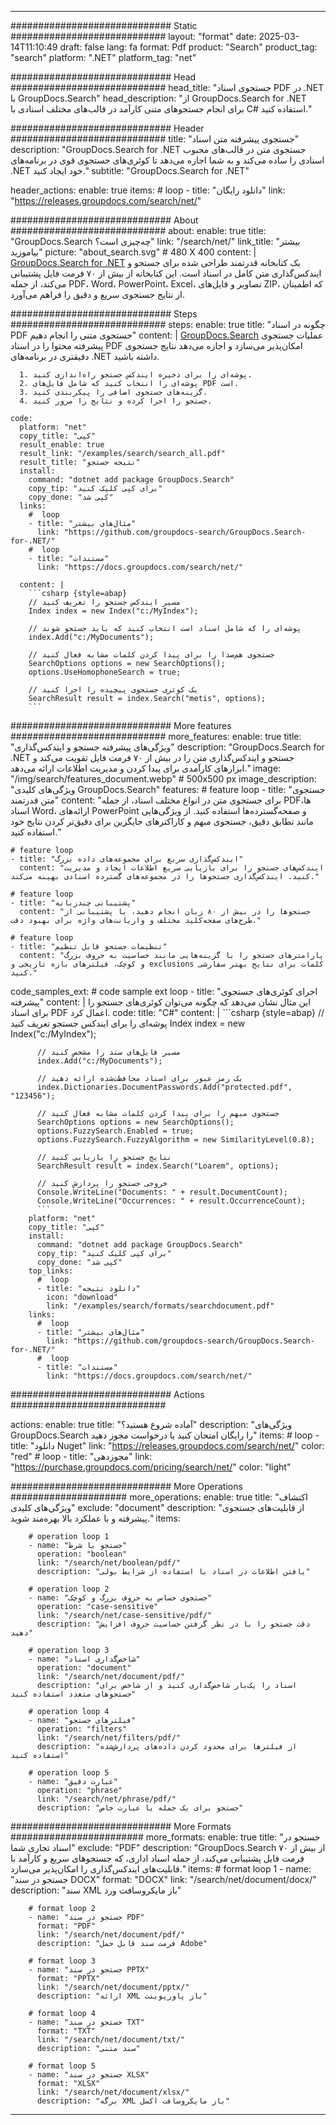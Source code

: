 
---
############################# Static ############################
layout: "format"
date:  2025-03-14T11:10:49
draft: false
lang: fa
format: Pdf
product: "Search"
product_tag: "search"
platform: ".NET"
platform_tag: "net"

############################# Head ############################
head_title: "جستجوی اسناد PDF در .NET با GroupDocs.Search"
head_description: "از GroupDocs.Search for .NET برای انجام جستجوهای متنی کارآمد در قالب‌های مختلف اسنادی با C# استفاده کنید."

############################# Header ############################
title: "جستجوی پیشرفته متن اسناد" 
description: "GroupDocs.Search for .NET جستجوی متن در قالب‌های محبوب اسنادی را ساده می‌کند و به شما اجازه می‌دهد تا کوئری‌های جستجوی قوی در برنامه‌های .NET خود ایجاد کنید."
subtitle: "GroupDocs.Search for .NET" 

header_actions:
  enable: true
  items:
    #  loop
    - title: "دانلود رایگان"
      link: "https://releases.groupdocs.com/search/net/"
      
############################# About ############################
about:
    enable: true
    title: "GroupDocs.Search چه‌چیزی است؟"
    link: "/search/net/"
    link_title: "بیشتر بیاموزید"
    picture: "about_search.svg" # 480 X 400
    content: |
       [GroupDocs.Search for .NET](/search/net/) یک کتابخانه قدرتمند طراحی شده برای جستجو و ایندکس‌گذاری متن کامل در اسناد است. این کتابخانه از بیش از ۷۰ فرمت فایل پشتیبانی می‌کند، از جمله PDF، Word، PowerPoint، Excel، تصاویر و فایل‌های ZIP، که اطمینان از نتایج جستجوی سریع و دقیق را فراهم می‌آورد.

############################# Steps ############################
steps:
    enable: true
    title: "چگونه در اسناد PDF جستجوی متنی را انجام دهیم"
    content: |
      [GroupDocs.Search](/search/net/) عملیات جستجوی پیشرفته محتوا را در اسناد PDF امکان‌پذیر می‌سازد و اجازه می‌دهد نتایج جستجوی دقیقتری در برنامه‌های .NET داشته باشید.
      
      1. پوشه‌ای را برای ذخیره ایندکس جستجو راه‌اندازی کنید.
      2. پوشه‌ای را انتخاب کنید که شامل فایل‌های PDF است.
      3. گزینه‌های جستجوی اضافی را پیکربندی کنید.
      4. جستجو را اجرا کرده و نتایج را مرور کنید.
   
    code:
      platform: "net"
      copy_title: "کپی"
      result_enable: true
      result_link: "/examples/search/search_all.pdf"
      result_title: "نتیجه جستجو"
      install:
        command: "dotnet add package GroupDocs.Search"
        copy_tip: "برای کپی کلیک کنید"
        copy_done: "کپی شد"
      links:
        #  loop
        - title: "مثال‌های بیشتر"
          link: "https://github.com/groupdocs-search/GroupDocs.Search-for-.NET/"
        #  loop
        - title: "مستندات"
          link: "https://docs.groupdocs.com/search/net/"
          
      content: |
        ```csharp {style=abap}
        // مسیر ایندکس جستجو را تعریف کنید
        Index index = new Index("c:/MyIndex");

        // پوشه‌ای را که شامل اسناد است انتخاب کنید که باید جستجو شوند
        index.Add("c:/MyDocuments");

        // جستجوی هم‌صدا را برای پیدا کردن کلمات مشابه فعال کنید
        SearchOptions options = new SearchOptions();
        options.UseHomophoneSearch = true;

        // یک کوئری جستجوی پیچیده را اجرا کنید
        SearchResult result = index.Search("metis", options);
        ```            

############################# More features ############################
more_features:
  enable: true
  title: "ویژگی‌های پیشرفته جستجو و ایندکس‌گذاری"
  description: "GroupDocs.Search for .NET جستجو و ایندکس‌گذاری متن را در بیش از ۷۰ فرمت فایل تقویت می‌کند و ابزارهای کارآمدی برای پیدا کردن و مدیریت اطلاعات ارائه می‌دهد."
  image: "/img/search/features_document.webp" # 500x500 px
  image_description: "ویژگی‌های کلیدی GroupDocs.Search"
  features:
    # feature loop
    - title: "جستجوی متن قدرتمند"
      content: "برای جستجوی متن در انواع مختلف اسناد، از جمله PDFها، اسناد Word، ارائه‌های PowerPoint و صفحه‌گسترده‌ها استفاده کنید. از ویژگی‌هایی مانند تطابق دقیق، جستجوی مبهم و کاراکترهای جایگزین برای دقیق‌تر کردن نتایج خود استفاده کنید."

    # feature loop
    - title: "ایندکس‌گذاری سریع برای مجموعه‌های داده بزرگ"
      content: "ایندکس‌های جستجو را برای بازیابی سریع اطلاعات ایجاد و مدیریت کنید. ایندکس‌گذاری جستجوها را در مجموعه‌های گسترده اسنادی بهینه می‌کند."

    # feature loop
    - title: "پشتیبانی چندزبانه"
      content: "جستجوها را در بیش از ۸۰ زبان انجام دهید، با پشتیبانی از طرح‌های صفحه‌کلید مختلف و واریانت‌های واژه برای بهبود دقت."

    # feature loop
    - title: "تنظیمات جستجو قابل تنظیم"
      content: "پارامترهای جستجو را با گزینه‌هایی مانند حساسیت به حروف بزرگ و کوچک، فیلترهای بازه تاریخی و exclusions کلمات برای نتایج بهتر سفارشی کنید."
      
  code_samples_ext:
    # code sample ext loop
    - title: "اجرای کوئری‌های جستجوی پیشرفته"
      content: |
        این مثال نشان می‌دهد که چگونه می‌توان کوئری‌های جستجو را برای اسناد PDF اعمال کرد.
      code:
        title: "C#"
        content: |
          ```csharp {style=abap}
          // پوشه‌ای را برای ایندکس جستجو تعریف کنید
          Index index = new Index("c:/MyIndex");
              
          // مسیر فایل‌های سند را مشخص کنید
          index.Add("c:/MyDocuments");

          // یک رمز عبور برای اسناد محافظت‌شده ارائه دهید
          index.Dictionaries.DocumentPasswords.Add("protected.pdf", "123456");

          // جستجوی مبهم را برای پیدا کردن کلمات مشابه فعال کنید
          SearchOptions options = new SearchOptions();
          options.FuzzySearch.Enabled = true;
          options.FuzzySearch.FuzzyAlgorithm = new SimilarityLevel(0.8);

          // نتایج جستجو را بازیابی کنید
          SearchResult result = index.Search("Loarem", options);
          
          // خروجی جستجو را پردازش کنید
          Console.WriteLine("Documents: " + result.DocumentCount);
          Console.WriteLine("Occurrences: " + result.OccurrenceCount);
          ```
        platform: "net"
        copy_title: "کپی"
        install:
          command: "dotnet add package GroupDocs.Search"
          copy_tip: "برای کپی کلیک کنید"
          copy_done: "کپی شد"
        top_links:
          #  loop
          - title: "دانلود نتیجه"
            icon: "download"
            link: "/examples/search/formats/searchdocument.pdf"
        links:
          #  loop
          - title: "مثال‌های بیشتر"
            link: "https://github.com/groupdocs-search/GroupDocs.Search-for-.NET/"
          #  loop
          - title: "مستندات"
            link: "https://docs.groupdocs.com/search/net/"
            

            


############################# Actions ############################

actions:
  enable: true
  title: "آماده شروع هستید؟"
  description: "ویژگی‌های GroupDocs.Search را رایگان امتحان کنید یا درخواست مجوز دهید"
  items:
    #  loop
    - title: "دانلود Nuget"
      link: "https://releases.groupdocs.com/search/net/"
      color: "red"
        #  loop
    - title: "مجوزدهی"
      link: "https://purchase.groupdocs.com/pricing/search/net/"
      color: "light"


############################# More Operations #####################
more_operations:
    enable: true
    title: "اکتشاف ویژگی‌های کلیدی"
    exclude: "document"
    description: "از قابلیت‌های جستجوی پیشرفته و با عملکرد بالا بهره‌مند شوید."
    items: 
          
        # operation loop 1
        - name: "جستجو با شرط"
          operation: "boolean"
          link: "/search/net/boolean/pdf/"
          description: "یافتن اطلاعات در اسناد با استفاده از شرایط بولی"

        # operation loop 2
        - name: "جستجوی حساس به حروف بزرگ و کوچک"
          operation: "case-sensitive"
          link: "/search/net/case-sensitive/pdf/"
          description: "دقت جستجو را با در نظر گرفتن حساسیت حروف افزایش دهید"

        # operation loop 3
        - name: "شاخص‌گذاری اسناد"
          operation: "document"
          link: "/search/net/document/pdf/"
          description: "اسناد را یک‌بار شاخص‌گذاری کنید و از شاخص برای جستجوهای متعدد استفاده کنید"

        # operation loop 4
        - name: "فیلترهای جستجو"
          operation: "filters"
          link: "/search/net/filters/pdf/"
          description: "از فیلترها برای محدود کردن داده‌های پردازش‌شده استفاده کنید"

        # operation loop 5
        - name: "عبارت دقیق"
          operation: "phrase"
          link: "/search/net/phrase/pdf/"
          description: "جستجو برای یک جمله یا عبارت خاص"
          
        
          
############################# More Formats ########################
more_formats:
    enable: true
    title: "جستجو در اسناد تجاری شما"
    exclude: "PDF"
    description: "GroupDocs.Search از بیش از ۷۰ فرمت فایل پشتیبانی می‌کند، از جمله اسناد اداری، که جستجوهای سریع و کارآمد با قابلیت‌های ایندکس‌گذاری را امکان‌پذیر می‌سازد."
    items: 
        # format loop 1
        - name: "جستجو در سند DOCX"
          format: "DOCX"
          link: "/search/net/document/docx/"
          description: "سند XML باز مایکروسافت ورد"
          
        # format loop 2
        - name: "جستجو در سند PDF"
          format: "PDF"
          link: "/search/net/document/pdf/"
          description: "فرمت سند قابل حمل Adobe"
          
        # format loop 3
        - name: "جستجو در سند PPTX"
          format: "PPTX"
          link: "/search/net/document/pptx/"
          description: "ارائه XML باز پاورپوینت"

        # format loop 4
        - name: "جستجو در سند TXT"
          format: "TXT"
          link: "/search/net/document/txt/"
          description: "سند متنی"
          
        # format loop 5
        - name: "جستجو در سند XLSX"
          format: "XLSX"
          link: "/search/net/document/xlsx/"
          description: "برگه XML باز مایکروسافت اکسل"
  

---